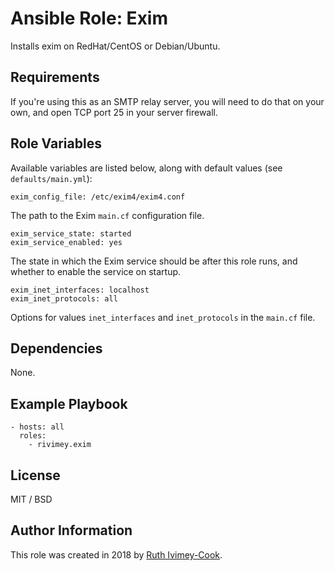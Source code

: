 # Ansible Role: Exim

Installs exim on RedHat/CentOS or Debian/Ubuntu.

## Requirements

If you're using this as an SMTP relay server, you will need to do that on your own, and open TCP port 25 in your server firewall.

## Role Variables

Available variables are listed below, along with default values (see `defaults/main.yml`):

    exim_config_file: /etc/exim4/exim4.conf

The path to the Exim `main.cf` configuration file.

    exim_service_state: started
    exim_service_enabled: yes

The state in which the Exim service should be after this role runs, and whether to enable the service on startup.

    exim_inet_interfaces: localhost
    exim_inet_protocols: all

Options for values `inet_interfaces` and `inet_protocols` in the `main.cf` file.

## Dependencies

None.

## Example Playbook

    - hosts: all
      roles:
        - rivimey.exim

## License

MIT / BSD

## Author Information

This role was created in 2018 by [Ruth Ivimey-Cook](https://www.ivimey.org/).
